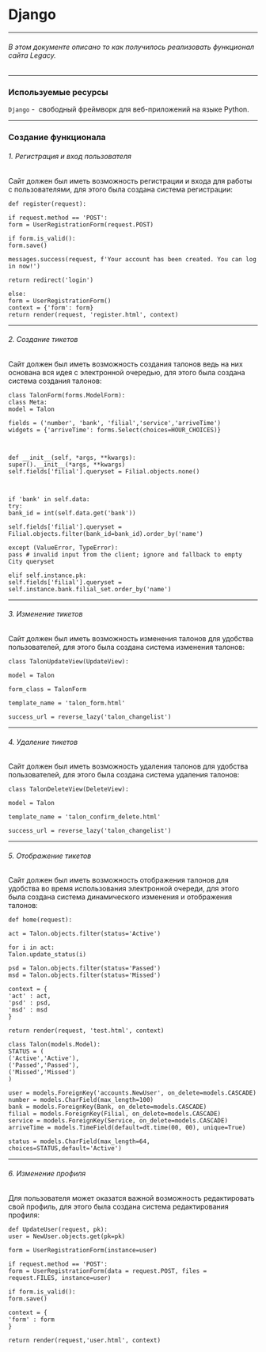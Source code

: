 # Django 
***
###### В этом документе описано то как получилось реализовать функционал сайта Legacy.
***
### Используемые ресурсы
`Django` -  свободный фреймворк для веб-приложений на языке Python.
***
### Создание функционала
###### 1. Регистрация и вход пользователя
Сайт должен был иметь возможность регистрации и входа для работы с пользователями, для этого была создана система регистрации:
```
def register(request):

if request.method == 'POST':
form = UserRegistrationForm(request.POST)

if form.is_valid():
form.save()

messages.success(request, f'Your account has been created. You can log in now!')

return redirect('login')

else:
form = UserRegistrationForm()
context = {'form': form}
return render(request, 'register.html', context)

```
***
###### 2. Создание тикетов
Сайт должен был иметь возможность создания талонов ведь на них основана вся идея с электронной очередью, для этого была создана система создания талонов:
```
class TalonForm(forms.ModelForm):
class Meta:
model = Talon

fields = ('number', 'bank', 'filial','service','arriveTime')
widgets = {'arriveTime': forms.Select(choices=HOUR_CHOICES)}

  

def __init__(self, *args, **kwargs):
super().__init__(*args, **kwargs)
self.fields['filial'].queryset = Filial.objects.none()

  

if 'bank' in self.data:
try:
bank_id = int(self.data.get('bank'))

self.fields['filial'].queryset = Filial.objects.filter(bank_id=bank_id).order_by('name')

except (ValueError, TypeError):
pass # invalid input from the client; ignore and fallback to empty City queryset

elif self.instance.pk:
self.fields['filial'].queryset = self.instance.bank.filial_set.order_by('name')

```
***
###### 3. Изменение тикетов
Сайт должен был иметь возможность изменения талонов для удобства пользователей, для этого была создана система изменения талонов: 
```
class TalonUpdateView(UpdateView):

model = Talon

form_class = TalonForm

template_name = 'talon_form.html'

success_url = reverse_lazy('talon_changelist')

```
***
###### 4. Удаление тикетов
Сайт должен был иметь возможность удаления талонов для удобства пользователей, для этого была создана система удаления талонов: 
```
class TalonDeleteView(DeleteView):

model = Talon

template_name = 'talon_confirm_delete.html'

success_url = reverse_lazy('talon_changelist')

```
***
###### 5. Отображение тикетов
Сайт должен был иметь возможность отображения талонов для удобства во время использования электронной очереди, для этого была создана система динамического изменения и отображения талонов:
```
def home(request):

act = Talon.objects.filter(status='Active')

for i in act:
Talon.update_status(i)

psd = Talon.objects.filter(status='Passed')
msd = Talon.objects.filter(status='Missed')

context = {
'act' : act,
'psd' : psd,
'msd' : msd
}

return render(request, 'test.html', context)

```

```
class Talon(models.Model):
STATUS = (
('Active','Active'),
('Passed','Passed'),
('Missed','Missed')
)

user = models.ForeignKey('accounts.NewUser', on_delete=models.CASCADE)
number = models.CharField(max_length=100)
bank = models.ForeignKey(Bank, on_delete=models.CASCADE)
filial = models.ForeignKey(Filial, on_delete=models.CASCADE)
service = models.ForeignKey(Service, on_delete=models.CASCADE)
arriveTime = models.TimeField(default=dt.time(00, 00), unique=True)

status = models.CharField(max_length=64, choices=STATUS,default='Active')

```
***
###### 6. Изменение профиля
Для пользователя может оказатся важной возможность редактировать свой профиль, для этого была создана система редактирования профиля:
```
def UpdateUser(request, pk):
user = NewUser.objects.get(pk=pk)

form = UserRegistrationForm(instance=user)

if request.method == 'POST':
form = UserRegistrationForm(data = request.POST, files = request.FILES, instance=user)

if form.is_valid():
form.save()

context = {
'form' : form
}

return render(request,'user.html', context)

```
